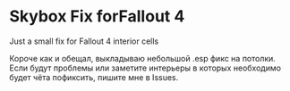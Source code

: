 # Skybox Fix forFallout 4
Just a small fix for Fallout 4 interior cells 

Короче как и обещал, выкладываю небольшой .esp фикс на потолки. Если будут проблемы или заметите интерьеры в которых необходимо будет чёта пофиксить, пишите мне в Issues. 
